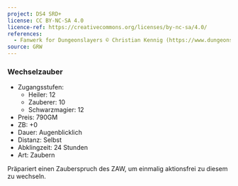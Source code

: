 ```yaml
---
project: DS4 SRD+
license: CC BY-NC-SA 4.0
licence-ref: https://creativecommons.org/licenses/by-nc-sa/4.0/
references: 
  - Fanwerk for Dungeonslayers © Christian Kennig (https://www.dungeonslayers.net/)
source: GRW
---
```


### Wechselzauber

- Zugangsstufen:
  - Heiler: 12
  - Zauberer: 10
  - Schwarzmagier: 12
- Preis: 790GM
- ZB: +0
- Dauer: Augenblicklich
- Distanz: Selbst
- Abklingzeit: 24 Stunden
- Art: Zaubern

Präpariert einen Zauberspruch des ZAW, um einmalig aktionsfrei zu diesem zu wechseln.

